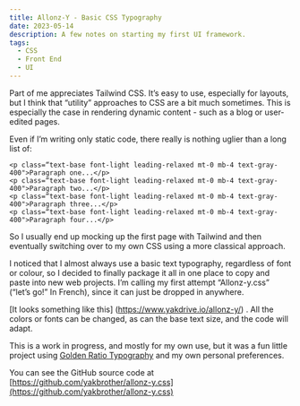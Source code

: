 ```yaml
---
title: Allonz-Y - Basic CSS Typography
date: 2023-05-14
description: A few notes on starting my first UI framework.
tags:
  - CSS
  - Front End
  - UI
---
```


Part of me appreciates Tailwind CSS. It’s easy to use, especially for layouts, but I think that “utility” approaches to CSS are a bit much sometimes. This is especially the case in rendering dynamic content - such as a blog or user-edited pages.

Even if I’m writing only static code, there really is nothing uglier than a long list of:

```
<p class=“text-base font-light leading-relaxed mt-0 mb-4 text-gray-400">Paragraph one...</p>
<p class=“text-base font-light leading-relaxed mt-0 mb-4 text-gray-400">Paragraph two...</p>
<p class=“text-base font-light leading-relaxed mt-0 mb-4 text-gray-400">Paragraph three...</p>
<p class=“text-base font-light leading-relaxed mt-0 mb-4 text-gray-400">Paragraph four...</p>
```

So I usually end up mocking up the first page with Tailwind and then eventually switching over to my own CSS using a more classical approach.

I noticed that I almost always use a basic text typography, regardless of font or colour, so I decided to finally package it all in one place to copy and paste into new web projects. I’m calling my first attempt “Allonz-y.css” (“let’s go!” In French), since it can just be dropped in anywhere.

[It looks something like this] (https://www.yakdrive.io/allonz-y/) . All the colors or fonts can be changed, as can the base text size, and the code will adapt.

This is a work in progress, and mostly for my own use, but it was a fun little project using [Golden Ratio Typography](https://pearsonified.com/golden-ratio-typography-intro/) and my own personal preferences.

You can see the GitHub source code at [https://github.com/yakbrother/allonz-y.css](https://github.com/yakbrother/allonz-y.css)
